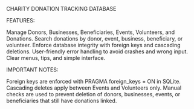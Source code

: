 CHARITY DONATION TRACKING DATABASE

FEATURES:

Manage Donors, Businesses, Beneficiaries, Events, Volunteers, and Donations.
Search donations by donor, event, business, beneficiary, or volunteer.
Enforce database integrity with foreign keys and cascading deletions.
User-friendly error handling to avoid crashes and wrong input.
Clear menus, tips, and simple interface.

IMPORTANT NOTES:

Foreign keys are enforced with PRAGMA foreign_keys = ON in SQLite.
Cascading deletes apply between Events and Volunteers only.
Manual checks are used to prevent deletion of donors, businesses, events, or beneficiaries that still have donations linked.
